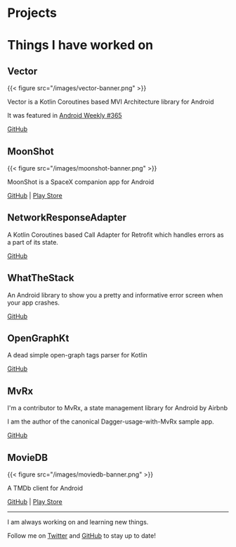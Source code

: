 # Projects


# Things I have worked on

## Vector

{{< figure src="/images/vector-banner.png" >}}

Vector is a Kotlin Coroutines based MVI Architecture library for Android

It was featured in [Android Weekly #365](https://androidweekly.net/issues/issue-365)

[GitHub](https://github.com/haroldadmin/Vector)

## MoonShot

{{< figure src="/images/moonshot-banner.png" >}}

MoonShot is a SpaceX companion app for Android

[GitHub](https://github.com/haroldadmin/Vector) | [Play Store](https://play.google.com/store/apps/details?id=com.haroldadmin.moonshot&pcampaignid=MKT-Other-global-all-co-prtnr-py-PartBadge-Mar2515-1)

## NetworkResponseAdapter

A Kotlin Coroutines based Call Adapter for Retrofit which handles errors as a part of its state.

[GitHub](https://github.com/haroldadmin/NetworkResponseAdapter)

## WhatTheStack

An Android library to show you a pretty and informative error screen when your app crashes.

[GitHub](https://github.com/haroldadmin/WhatTheStack)

## OpenGraphKt

A dead simple open-graph tags parser for Kotlin

[GitHub](https://github.com/haroldadmin/OpenGraphKt)

## MvRx

I'm a contributor to MvRx, a state management library for Android by Airbnb

I am the author of the canonical Dagger-usage-with-MvRx sample app.

[GitHub](https://github.com/airbnb/MvRx)

## MovieDB

{{< figure src="/images/moviedb-banner.png" >}}

A TMDb client for Android

[GitHub](https://github.com/haroldadmin/MovieDB) | [Play Store](https://play.google.com/store/apps/details?id=com.kshitijchauhan.haroldadmin.moviedb&pcampaignid=MKT-Other-global-all-co-prtnr-py-PartBadge-Mar2515-1)

---

I am always working on and learning new things.

Follow me on [Twitter](https://www.twitter.com/haroldadmin) and [GitHub](https://www.github.com/haroldadmin) to stay up to date!
